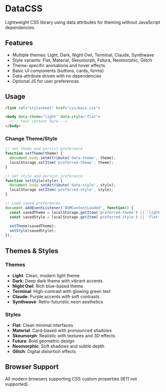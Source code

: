 # DataCSS

Lightweight CSS library using data attributes for theming without JavaScript dependencies.

## Features

- Multiple themes: Light, Dark, Night Owl, Terminal, Claude, Synthwave
- Style variants: Flat, Material, Skeumorph, Futura, Neomorphic, Glitch
- Theme-specific animations and hover effects
- Basic UI components (buttons, cards, forms)
- Data-attribute driven with no dependencies
- Optional JS for user preferences

## Usage

```html
<link rel="stylesheet" href="css/main.css">

<body data-theme="light" data-style="flat">
  <!-- Your content here -->
</body>
```

### Change Theme/Style

```javascript
// Set theme and persist preference
function setTheme(theme) {
  document.body.setAttribute('data-theme', theme);
  localStorage.setItem('preferred-theme', theme);
}

// Set style and persist preference
function setStyle(style) {
  document.body.setAttribute('data-style', style);
  localStorage.setItem('preferred-style', style);
}

// Load saved preferences
document.addEventListener('DOMContentLoaded', function() {
  const savedTheme = localStorage.getItem('preferred-theme') || 'light';
  const savedStyle = localStorage.getItem('preferred-style') || 'flat';
  
  setTheme(savedTheme);
  setStyle(savedStyle);
});
```

## Themes & Styles

### Themes
- **Light**: Clean, modern light theme
- **Dark**: Deep dark theme with vibrant accents
- **Night Owl**: Rich blue-based theme
- **Terminal**: High-contrast with glowing green text
- **Claude**: Purple accents with soft contrasts
- **Synthwave**: Retro-futuristic neon aesthetics

### Styles
- **Flat**: Clean minimal interfaces
- **Material**: Card-based with pronounced shadows
- **Skeumorph**: Realistic with textures and 3D effects
- **Futura**: Bold geometric design
- **Neomorphic**: Soft shadows and subtle depth
- **Glitch**: Digital distortion effects

## Browser Support

All modern browsers supporting CSS custom properties (IE11 not supported).
